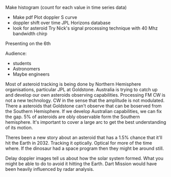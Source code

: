 Make histogram (count for each value in time series data)
- Make pdf
Plot doppler S curve 
- doppler shift over time
JPL Horizons database
- look for asteroid
Try Nick's signal processing technique with 40 Mhz bandwidth chirp

Presenting on the 6th

Audience: 
- students
- Astronomers
- Maybe engineers

Most of asteroid tracking is being done by Northern Hemisphere organisations, particular JPL at Goldstone.
Australia is trying to catch up and develop our own asteroids observing capabilities. Processing
FM CW is not a new technology. CW in the sense that the amplitude is not modulated. There a 
asteroids that Goldstone can't observe that can be boserved from the Southern Hemisphere.
If we develop Australian capabilities, we can fix the gap. 5% of asteroids are obly observable form the Southern
hemisphere. It's important to cover a large arc to get the best understanding of its motion. 

Theres been a new story about an asteroid that has a 1.5% chance that it'll hit the Earth in 2032. 
Tracking it optically. Optical for more of the time where. If the dinosaur had a space program then
they might be around still. 

Delay doppler images tell us about how the solar system formed. What you might be able to do to avoid it hitting the Earth.
Dart Mission would have been heavily influenced by radar analysis. 